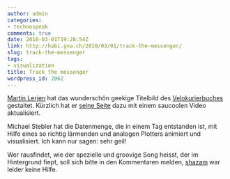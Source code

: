 ```yaml
---
author: admin
categories:
- technospeak
comments: true
date: 2010-03-01T19:28:54Z
link: http://habi.gna.ch/2010/03/01/track-the-messenger/
slug: track-the-messenger
tags:
- visualization
title: Track the messenger
wordpress_id: 2062
---
```


[Martin Lerjen](http://www.arua.ch/) hat das wunderschön geekige Titelbild des [Velokurierbuches](http://www.velokurierbern.ch/ueber-uns/velokurierbuch.html) gestaltet. Kürzlich hat er [seine Seite](http://www.arua.ch/insp/206.html) dazu mit einem saucoolen Video aktualisiert.




Michael Stebler hat die Datenmenge, die in einem Tag entstanden ist, mit Hilfe eines so richtig lärmenden und analogen Plotters animiert und visualisiert. Ich kann nur sagen: sehr geil!







Wer rausfindet, wie der spezielle und groovige Song heisst, der im Hintergrund fiept, soll sich bitte in den Kommentaren melden, [shazam](http://www.shazam.com/) war leider keine Hilfe.



